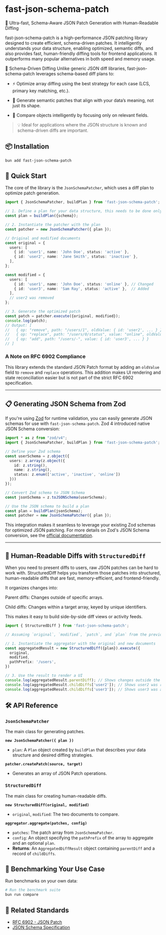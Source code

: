 # fast-json-schema-patch

🚀 Ultra-fast, Schema-Aware JSON Patch Generation with Human-Readable Diffing

fast-json-schema-patch is a high-performance JSON patching library designed to create efficient, schema-driven patches. It intelligently understands your data structure, enabling optimized, semantic diffs, and also provides fast, human-friendly diffing tools for frontend applications. It outperforms many popular alternatives in both speed and memory usage.

🧠 Schema-Driven Diffing
Unlike generic JSON diff libraries, fast-json-schema-patch leverages schema-based diff plans to:

- ⚡ Optimize array diffing using the best strategy for each case (LCS, primary key matching, etc.).

- 🧩 Generate semantic patches that align with your data’s meaning, not just its shape.

- 🎯 Compare objects intelligently by focusing only on relevant fields.

> 💡 Ideal for applications where the JSON structure is known and schema-driven diffs are important.

## 📦 Installation

```bash
bun add fast-json-schema-patch
```

## 🚀 Quick Start

The core of the library is the `JsonSchemaPatcher`, which uses a diff plan to optimize patch generation.

```typescript
import { JsonSchemaPatcher, buildPlan } from 'fast-json-schema-patch';

// 1. Define a plan for your data structure, this needs to be done only once for a given schema
const plan = buildPlan({schema});

// 2. Instantiate the patcher with the plan
const patcher = new JsonSchemaPatcher({ plan });

// Original and modified documents
const original = {
  users: [
    { id: 'user1', name: 'John Doe', status: 'active' },
    { id: 'user2', name: 'Jane Smith', status: 'inactive' },
  ],
};

const modified = {
  users: [
    { id: 'user1', name: 'John Doe', status: 'online' }, // Changed
    { id: 'user3', name: 'Sam Ray', status: 'active' },  // Added
  ],
  // user2 was removed
};

// 3. Generate the optimized patch
const patch = patcher.execute({original, modified});
console.log(patch);
// Output: [
//   { op: "remove", path: "/users/1", oldValue: { id: 'user2', ... } },
//   { op: "replace", path: "/users/0/status", value: "online", oldValue: "active" },
//   { op: "add", path: "/users/-", value: { id: 'user3', ... } }
// ]
```

### A Note on RFC 6902 Compliance

This library extends the standard JSON Patch format by adding an `oldValue` field to `remove` and `replace` operations.
This addition makes UI rendering and state reconciliation easier but is not part of the strict RFC 6902 specification.

---

## 📋 Generating JSON Schema from Zod

If you're using [Zod](https://zod.dev/) for runtime validation, you can easily generate JSON schemas for use with `fast-json-schema-patch`. Zod 4 introduced native JSON Schema conversion:

```typescript
import * as z from "zod/v4";
import { JsonSchemaPatcher, buildPlan } from 'fast-json-schema-patch';

// Define your Zod schema
const userSchema = z.object({
  users: z.array(z.object({
    id: z.string(),
    name: z.string(),
    status: z.enum(['active', 'inactive', 'online'])
  }))
});

// Convert Zod schema to JSON Schema
const jsonSchema = z.toJSONSchema(userSchema);

// Use the JSON schema to build a plan
const plan = buildPlan(jsonSchema);
const patcher = new JsonSchemaPatcher({ plan });
```

This integration makes it seamless to leverage your existing Zod schemas for optimized JSON patching. For more details on Zod's JSON Schema conversion, see the [official documentation](https://zod.dev/json-schema).

---

## 🎨 Human-Readable Diffs with `StructuredDiff`

When you need to present diffs to users, raw JSON patches can be hard to work with.
StructuredDiff helps you transform those patches into structured, human-readable diffs that are fast, memory-efficient, and frontend-friendly.

It organizes changes into:

Parent diffs: Changes outside of specific arrays.

Child diffs: Changes within a target array, keyed by unique identifiers.

This makes it easy to build side-by-side diff views or activity feeds.

```typescript
import { StructuredDiff } from 'fast-json-schema-patch';

// Assuming `original`, `modified`, `patch`, and `plan` from the previous example

// 1. Instantiate the aggregator with the original and new documents
const aggregatedResult = new StructuredDiff({plan}).execute({
  original,
  modified,
  pathPrefix: '/users',
})

// 3. Use the result to render a UI
console.log(aggregatedResult.parentDiff); // Shows changes outside the /users array
console.log(aggregatedResult.childDiffs['user2']); // Shows user2 was removed
console.log(aggregatedResult.childDiffs['user3']); // Shows user3 was added
```

## 🛠️ API Reference

### `JsonSchemaPatcher`
The main class for generating patches.

**`new JsonSchemaPatcher({ plan })`**
- `plan`: A `Plan` object created by `buildPlan` that describes your data structure and desired diffing strategies.

**`patcher.createPatch(source, target)`**
- Generates an array of JSON Patch operations.

### `StructuredDiff`
The main class for creating human-readable diffs.

**`new StructuredDiff(original, modified)`**
- `original`, `modified`: The two documents to compare.

**`aggregator.aggregate(patches, config)`**
- `patches`: The patch array from `JsonSchemaPatcher`.
- `config`: An object specifying the `pathPrefix` of the array to aggregate and an optional `plan`.
- **Returns**: An `AggregatedDiffResult` object containing `parentDiff` and a record of `childDiffs`.

## 🔬 Benchmarking Your Use Case

Run benchmarks on your own data:

```bash
# Run the benchmark suite
bun run compare
```

## 🔗 Related Standards

- [RFC 6902 - JSON Patch](https://tools.ietf.org/html/rfc6902)
- [JSON Schema Specification](https://json-schema.org/specification.html)

